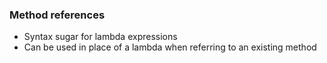 ### Method references

* Syntax sugar for lambda expressions
* Can be used in place of a lambda when referring to an existing method